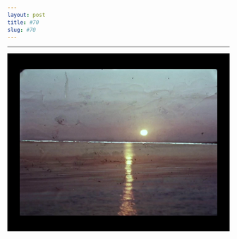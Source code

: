 ```yaml
---
layout: post
title: #70
slug: #70
---
```

---
<p class="description" style="text-align: center;">
<img src="/assets/danilo-luna-archives-29.jpg" />
  <br>
  <br>
